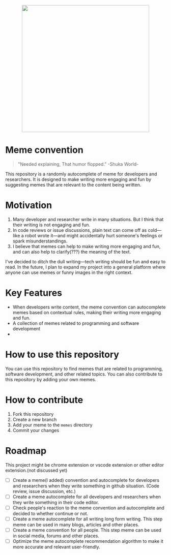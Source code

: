 <p align="center">
  <img src="https://github.com/user-attachments/assets/0c5074ef-d235-4a70-9292-9c33c3fb8dcc" width="400">
</p>


# Meme convention

> "Needed explaining, That humor flopped."
> -Shuka World-

This repository is a randomly autocomplete of meme for developers and researchers.
It is designed to make writing more engaging and fun by suggesting memes that are relevant to the content being written.

# Motivation
1. Many developer and researcher write in many situations. But I think that their writing is not engaging and fun.
2. In code reviews or issue discussions, plain text can come off as cold—like a robot wrote it—and might accidentally hurt someone's feelings or spark misunderstandings.
3. I believe that memes can help to make writing more engaging and fun, and can also help to clarify(???) the meaning of the text.

I've decided to ditch the dull writing—tech writing should be fun and easy to read.
In the future, I plan to expand my project into a general platform where anyone can use memes or funny images in the right context.


# Key Features
- When developers write content, the meme convention can autocomplete memes based on contextual rules, making their writing more engaging and fun.
- A collection of memes related to programming and software development
- 

# How to use this repository
You can use this repository to find memes that are related to programming, software development, and other related topics.
You can also contribute to this repository by adding your own memes.

# How to contribute
1. Fork this repository
2. Create a new branch
3. Add your meme to the `memes` directory
4. Commit your changes

# Roadmap
This project might be chrome extension or vscode extension or other editor extension.(not discussed yet)

- [ ] Create a meme(I added) convention and autocomplete for developers and researchers when they write something in github situation. (Code review, issue discussion, etc.)
- [ ] Create a meme autocomplete for all developers and researchers when they write something in their code editor.
- [ ] Check people's reaction to the meme convention and autocomplete and decided to whether continue or not.
- [ ] Create a meme autocomplete for all writing long form writing. This step meme can be used in many blogs, articles and other places.
- [ ] Create a meme convention for all people. This step meme can be used in social media, forums and other places.
- [ ] Optimize the meme autocomplete recommendation algorithm to make it more accurate and relevant user-friendly.
